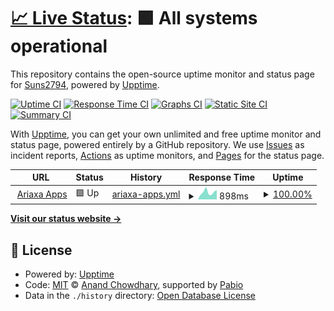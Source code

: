 # [📈 Live Status](https://Suns2794.github.io/ariaxa-upptime): <!--live status--> **🟩 All systems operational**

This repository contains the open-source uptime monitor and status page for [Suns2794](https://Suns2794.github.io/ariaxa-upptime), powered by [Upptime](https://github.com/upptime/upptime).

[![Uptime CI](https://github.com/Suns2794/ariaxa-upptime/workflows/Uptime%20CI/badge.svg)](https://github.com/Suns2794/ariaxa-upptime/actions?query=workflow%3A%22Uptime+CI%22)
[![Response Time CI](https://github.com/Suns2794/ariaxa-upptime/workflows/Response%20Time%20CI/badge.svg)](https://github.com/Suns2794/ariaxa-upptime/actions?query=workflow%3A%22Response+Time+CI%22)
[![Graphs CI](https://github.com/Suns2794/ariaxa-upptime/workflows/Graphs%20CI/badge.svg)](https://github.com/Suns2794/ariaxa-upptime/actions?query=workflow%3A%22Graphs+CI%22)
[![Static Site CI](https://github.com/Suns2794/ariaxa-upptime/workflows/Static%20Site%20CI/badge.svg)](https://github.com/Suns2794/ariaxa-upptime/actions?query=workflow%3A%22Static+Site+CI%22)
[![Summary CI](https://github.com/Suns2794/ariaxa-upptime/workflows/Summary%20CI/badge.svg)](https://github.com/Suns2794/ariaxa-upptime/actions?query=workflow%3A%22Summary+CI%22)

With [Upptime](https://upptime.js.org), you can get your own unlimited and free uptime monitor and status page, powered entirely by a GitHub repository. We use [Issues](https://github.com/Suns2794/ariaxa-upptime/issues) as incident reports, [Actions](https://github.com/Suns2794/ariaxa-upptime/actions) as uptime monitors, and [Pages](https://Suns2794.github.io/ariaxa-upptime) for the status page.

<!--start: status pages-->
<!-- This summary is generated by Upptime (https://github.com/upptime/upptime) -->
<!-- Do not edit this manually, your changes will be overwritten -->
<!-- prettier-ignore -->
| URL | Status | History | Response Time | Uptime |
| --- | ------ | ------- | ------------- | ------ |
| <img alt="" src="https://icons.duckduckgo.com/ip3/ariaxa.com.ico" height="13"> [Ariaxa Apps](https://ariaxa.com/app-project/) | 🟩 Up | [ariaxa-apps.yml](https://github.com/Suns2794/ariaxa-upptime/commits/HEAD/history/ariaxa-apps.yml) | <details><summary><img alt="Response time graph" src="./graphs/ariaxa-apps/response-time-week.png" height="20"> 898ms</summary><br><a href="https://Suns2794.github.io/ariaxa-upptime/history/ariaxa-apps"><img alt="Response time 660" src="https://img.shields.io/endpoint?url=https%3A%2F%2Fraw.githubusercontent.com%2FSuns2794%2Fariaxa-upptime%2FHEAD%2Fapi%2Fariaxa-apps%2Fresponse-time.json"></a><br><a href="https://Suns2794.github.io/ariaxa-upptime/history/ariaxa-apps"><img alt="24-hour response time 1178" src="https://img.shields.io/endpoint?url=https%3A%2F%2Fraw.githubusercontent.com%2FSuns2794%2Fariaxa-upptime%2FHEAD%2Fapi%2Fariaxa-apps%2Fresponse-time-day.json"></a><br><a href="https://Suns2794.github.io/ariaxa-upptime/history/ariaxa-apps"><img alt="7-day response time 898" src="https://img.shields.io/endpoint?url=https%3A%2F%2Fraw.githubusercontent.com%2FSuns2794%2Fariaxa-upptime%2FHEAD%2Fapi%2Fariaxa-apps%2Fresponse-time-week.json"></a><br><a href="https://Suns2794.github.io/ariaxa-upptime/history/ariaxa-apps"><img alt="30-day response time 619" src="https://img.shields.io/endpoint?url=https%3A%2F%2Fraw.githubusercontent.com%2FSuns2794%2Fariaxa-upptime%2FHEAD%2Fapi%2Fariaxa-apps%2Fresponse-time-month.json"></a><br><a href="https://Suns2794.github.io/ariaxa-upptime/history/ariaxa-apps"><img alt="1-year response time 660" src="https://img.shields.io/endpoint?url=https%3A%2F%2Fraw.githubusercontent.com%2FSuns2794%2Fariaxa-upptime%2FHEAD%2Fapi%2Fariaxa-apps%2Fresponse-time-year.json"></a></details> | <details><summary><a href="https://Suns2794.github.io/ariaxa-upptime/history/ariaxa-apps">100.00%</a></summary><a href="https://Suns2794.github.io/ariaxa-upptime/history/ariaxa-apps"><img alt="All-time uptime 100.00%" src="https://img.shields.io/endpoint?url=https%3A%2F%2Fraw.githubusercontent.com%2FSuns2794%2Fariaxa-upptime%2FHEAD%2Fapi%2Fariaxa-apps%2Fuptime.json"></a><br><a href="https://Suns2794.github.io/ariaxa-upptime/history/ariaxa-apps"><img alt="24-hour uptime 100.00%" src="https://img.shields.io/endpoint?url=https%3A%2F%2Fraw.githubusercontent.com%2FSuns2794%2Fariaxa-upptime%2FHEAD%2Fapi%2Fariaxa-apps%2Fuptime-day.json"></a><br><a href="https://Suns2794.github.io/ariaxa-upptime/history/ariaxa-apps"><img alt="7-day uptime 100.00%" src="https://img.shields.io/endpoint?url=https%3A%2F%2Fraw.githubusercontent.com%2FSuns2794%2Fariaxa-upptime%2FHEAD%2Fapi%2Fariaxa-apps%2Fuptime-week.json"></a><br><a href="https://Suns2794.github.io/ariaxa-upptime/history/ariaxa-apps"><img alt="30-day uptime 100.00%" src="https://img.shields.io/endpoint?url=https%3A%2F%2Fraw.githubusercontent.com%2FSuns2794%2Fariaxa-upptime%2FHEAD%2Fapi%2Fariaxa-apps%2Fuptime-month.json"></a><br><a href="https://Suns2794.github.io/ariaxa-upptime/history/ariaxa-apps"><img alt="1-year uptime 100.00%" src="https://img.shields.io/endpoint?url=https%3A%2F%2Fraw.githubusercontent.com%2FSuns2794%2Fariaxa-upptime%2FHEAD%2Fapi%2Fariaxa-apps%2Fuptime-year.json"></a></details>

<!--end: status pages-->

[**Visit our status website →**](https://Suns2794.github.io/ariaxa-upptime)

## 📄 License

- Powered by: [Upptime](https://github.com/upptime/upptime)
- Code: [MIT](./LICENSE) © [Anand Chowdhary](https://anandchowdhary.com), supported by [Pabio](https://pabio.com)
- Data in the `./history` directory: [Open Database License](https://opendatacommons.org/licenses/odbl/1-0/)

